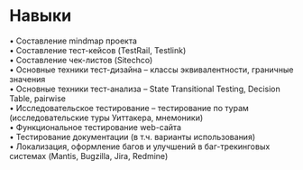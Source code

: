 # Навыки
• Составление mindmap проекта  
• Составление тест-кейсов (TestRail, Testlink)  
• Составление чек-листов (Sitechco)  
• Основные техники тест-дизайна – классы эквивалентности, граничные значения  
• Основные техники тест-анализа – State Transitional Testing, Decision Table, pairwise  
• Исследовательское тестирование – тестирование по турам (исследовательские туры Уиттакера,   мнемоники)  
• Функциональное тестирование web-сайта  
• Тестирование документации (в т.ч. варианты использования)  
• Локализация, оформление багов и улучшений в баг-трекинговых системах (Mantis, Bugzilla, Jira,   Redmine)
